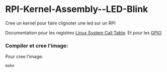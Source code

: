 # RPI-Kernel-Assembly--LED-Blink

Cree un kernel pour faire clignoter une led sur un RPI

Documentation pour les registres [Linux System Call Table](https://chromium.googlesource.com/chromiumos/docs/+/master/constants/syscalls.md "Documentation").
Et pour les [GPIO](https://www.raspberrypi.org/app/uploads/2012/02/BCM2835-ARM-Peripherals.pdf "Documentation")
### Compiler et cree l'image:
Pour cree l'image:
```
make
```

